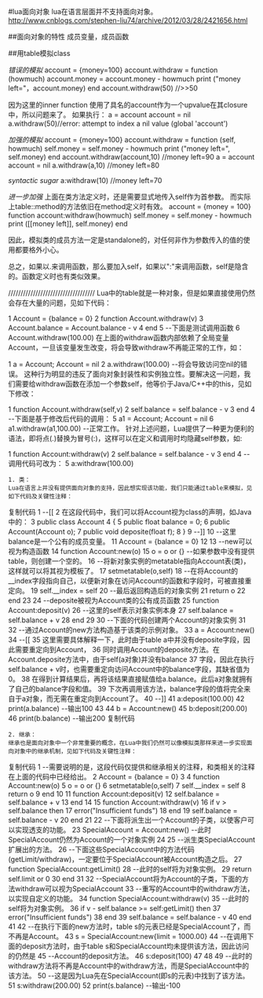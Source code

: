 #lua面向对象
lua在语言层面并不支持面向对象。
http://www.cnblogs.com/stephen-liu74/archive/2012/03/28/2421656.html

##面向对象的特性
成员变量，成员函数

##用table模拟class

*错误的模拟*
	account = {money=100}
	account.withdraw = function (howmuch)
		account.money = account.money - howmuch
    	print ("money left="，account.money)
	end
	account.withdraw(50) //>>50

因为这里的inner function 使用了具名的account作为一个upvalue在其closure中，所以问题来了。
如果执行：
	a = account
	account = nil
	a.withdraw(50)//error: attempt to index a nil value (global 'account')

*加强的模拟*
	account = {money=100}
	account.withdraw = function (self, howmuch)
		self.money = self.money - howmuch
		print ("money left=", self.money)
	end
	account.withdraw(account,10) //money left=90
	a = account
	account = nil
	a.withdraw(a,10) //money left=80

*syntactic sugar*
	a:withdraw(10) //money left=70

*进一步加强*
上面在类方法定义时，还是需要显式地传入self作为首参数。
而实际上table::method的方法依旧在method定义时有效。
	account = {money = 100}
	function account:withdraw(howmuch)
		self.money = self.money - howmuch
		print ([[money left]], self.money)
	end

因此，模拟类的成员方法一定是standalone的，对任何非作为参数传入的值的使用都要格外小心。

总之，如果以.来调用函数，那么要加入self，如果以":"来调用函数，self是隐含的。函数定义时也有类似效果。

///////////////////////////////////
 Lua中的table就是一种对象，但是如果直接使用仍然会存在大量的问题，见如下代码：

1 Account = {balance = 0}
2 function Account.withdraw(v)
3     Account.balance = Account.balance - v
4 end
5 --下面是测试调用函数
6 Account.withdraw(100.00)
    在上面的withdraw函数内部依赖了全局变量Account，一旦该变量发生改变，将会导致withdraw不再能正常的工作，如：

1 a = Account; Account = nil
2 a.withdraw(100.00)  --将会导致访问空nil的错误。
    这种行为明显的违反了面向对象封装性和实例独立性。要解决这一问题，我们需要给withdraw函数在添加一个参数self，他等价于Java/C++中的this，见如下修改：

1 function Account.withdraw(self,v)
2     self.balance = self.balance - v
3 end
4 --下面是基于修改后代码的调用：
5 a1 = Account; Account = nil
6 a1.withdraw(a1,100.00)  --正常工作。
    针对上述问题，Lua提供了一种更为便利的语法，即将点(.)替换为冒号(:)，这样可以在定义和调用时均隐藏self参数，如:

1 function Account:withdraw(v)
2     self.balance = self.balance - v
3 end
4 --调用代码可改为：
5 a:withdraw(100.00)

    1. 类：
    Lua在语言上并没有提供面向对象的支持，因此想实现该功能，我们只能通过table来模拟，见如下代码及关键性注释：

复制代码
 1 --[[
 2 在这段代码中，我们可以将Account视为class的声明，如Java中的：
 3 public class Account 
 4 {
 5     public float balance = 0;
 6     public Account(Account o);
 7     public void deposite(float f);
 8 }
 9 --]]
10 --这里balance是一个公有的成员变量。
11 Account = {balance = 0}
12 
13 --new可以视为构造函数
14 function Account:new(o)
15     o = o or {} --如果参数中没有提供table，则创建一个空的。
16     --将新对象实例的metatable指向Account表(类)，这样就可以将其视为模板了。
17     setmetatable(o,self)
18     --在将Account的__index字段指向自己，以便新对象在访问Account的函数和字段时，可被直接重定向。
19     self.__index = self
20     --最后返回构造后的对象实例
21     return o
22 end
23 
24 --deposite被视为Account类的公有成员函数
25 function Account:deposit(v)
26     --这里的self表示对象实例本身
27     self.balance = self.balance + v
28 end
29 
30 --下面的代码创建两个Account的对象实例
31 
32 --通过Account的new方法构造基于该类的示例对象。
33 a = Account:new()
34 --[[
35 这里需要具体解释一下，此时由于table a中并没有deposite字段，因此需要重定向到Account，
36 同时调用Account的deposite方法。在Account.deposite方法中，由于self(a对象)并没有balance
37 字段，因此在执行self.balance + v时，也需要重定向访问Account中的balance字段，其缺省值为0。
38 在得到计算结果后，再将该结果直接赋值给a.balance。此后a对象就拥有了自己的balance字段和值。
39 下次再调用该方法，balance字段的值将完全来自于a对象，而无需在重定向到Account了。
40 --]]
41 a:deposit(100.00)
42 print(a.balance) --输出100
43 
44 b = Account:new()
45 b:deposit(200.00)
46 print(b.balance) --输出200
复制代码

    2. 继承：
    继承也是面向对象中一个非常重要的概念，在Lua中我们仍然可以像模拟类那样来进一步实现面向对象中的继承机制，见如下代码及关键性注释：

复制代码
 1 --需要说明的是，这段代码仅提供和继承相关的注释，和类相关的注释在上面的代码中已经给出。
 2 Account = {balance = 0}
 3 
 4 function Account:new(o)
 5     o = o or {}
 6     setmetatable(o,self)
 7     self.__index = self
 8     return o
 9 end
10 
11 function Account:deposit(v)
12     self.balance = self.balance + v
13 end
14 
15 function Account:withdraw(v)
16     if v > self.balance then
17         error("Insufficient funds")
18     end
19     self.balance = self.balance - v
20 end
21 
22 --下面将派生出一个Account的子类，以使客户可以实现透支的功能。
23 SpecialAccount = Account:new()  --此时SpecialAccount仍然为Account的一个对象实例
24 
25 --派生类SpecialAccount扩展出的方法。
26 --下面这些SpecialAccount中的方法代码(getLimit/withdraw)，一定要位于SpecialAccount被Account构造之后。
27 function SpecialAccount:getLimit()
28     --此时的self将为对象实例。
29     return self.limit or 0
30 end
31 
32 --SpecialAccount将为Account的子类，下面的方法withdraw可以视为SpecialAccount
33 --重写的Account中的withdraw方法，以实现自定义的功能。
34 function SpecialAccount:withdraw(v)
35     --此时的self将为对象实例。
36     if v - self.balance >= self:getLimit() then
37         error("Insufficient funds")
38     end
39     self.balance = self.balance - v
40 end
41 
42 --在执行下面的new方法时，table s的元表已经是SpecialAccount了，而不再是Account。
43 s = SpecialAccount:new{limit = 1000.00}
44 --在调用下面的deposit方法时，由于table s和SpecialAccount均未提供该方法，因此访问的仍然是
45 --Account的deposit方法。
46 s:deposit(100)
47 
48 
49 --此时的withdraw方法将不再是Account中的withdraw方法，而是SpecialAccount中的该方法。
50 --这是因为Lua先在SpecialAccount(即s的元表)中找到了该方法。
51 s:withdraw(200.00)
52 print(s.balance) --输出-100